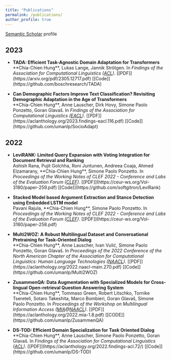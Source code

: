 ```yaml
---
title: "Publications"
permalink: /publications/
author_profile: true
---
```


<u><a href="https://www.semanticscholar.org/author/Chia-Chien-Hung/11618346" target="_blank">Semantic Scholar</a></u> profile

## 2023
<ul>
<p><li><b><strong>TADA: Efficient Task-Agnostic Domain Adaptation for Transformers</strong></b> <br> 
**Chia-Chien Hung**, Lukas Lange, Jannik Strötgen. 
In <i>Findings of the Association for Computational Linguistics (<a href="https://2023.aclweb.org/">ACL</a>)</i>.
[[PDF]](https://arxiv.org/pdf/2305.12717.pdf) [[Code]](https://github.com/boschresearch/TADA) </li></p>

<p><li><b><strong>Can Demographic Factors Improve Text Classification? Revisiting Demographic Adaptation in the Age of Transformers</strong></b> <br> 
**Chia-Chien Hung**, Anne Lauscher, Dirk Hovy, Simone Paolo Ponzetto, Goran Glavaš. 
In <i>Findings of the Association for Computational Linguistics (<a href="https://2023.eacl.org/">EACL</a>)</i>. 
[[PDF]](https://aclanthology.org/2023.findings-eacl.116.pdf) [[Code]](https://github.com/umanlp/SocioAdapt) </li></p>
</ul>

## 2022
<ul>
<p><li><b><strong>LeviRANK: Limited Query Expansion with Voting Integration for Document Retrieval and Ranking</strong></b> <br>
Ashish Rana, Pujit Golchha, Roni Juntunen, Andreea Coaja, Ahmed Elzamarany, **Chia-Chien Hung**, Simone Paolo Ponzetto.  
In <i>Proceedings of the Working Notes of CLEF 2022 - Conference and Labs of the Evaluation Forum (<a href="https://clef2022.clef-initiative.eu/">CLEF</a>)</i>.
[[PDF]](https://ceur-ws.org/Vol-3180/paper-259.pdf) [[Code]](https://github.com/softgitron/LeviRank) </li></p>

<p><li><b><strong>Stacked Model based Argument Extraction and Stance Detection using Embedded LSTM model</strong></b> <br>
Pavani Rajula, **Chia-Chien Hung**, Simone Paolo Ponzetto.  
In <i>Proceedings of the Working Notes of CLEF 2022 - Conference and Labs of the Evaluation Forum (<a href="https://clef2022.clef-initiative.eu/">CLEF</a>)</i>.
[[PDF]](https://ceur-ws.org/Vol-3180/paper-258.pdf) </li></p>

<p><li><b><strong>Multi2WOZ: A Robust Multilingual Dataset and Conversational Pretraining for Task-Oriented Dialog</strong></b> <br> 
**Chia-Chien Hung**, Anne Lauscher, Ivan Vulić, Simone Paolo Ponzetto, Goran Glavaš. 
In <i>Proceedings of the 2022 Conference of the North American Chapter of the Association for Computational Linguistics: Human Language Technologies (<a href="https://2022.naacl.org/">NAACL</a>)</i>.
[[PDF]](https://aclanthology.org/2022.naacl-main.270.pdf) [[Code]](https://github.com/umanlp/Multi2WOZ) </li></p>

<p><li><b><strong>ZusammenQA: Data Augmentation with Specialized Models for Cross-lingual Open-retrieval Question Answering System</strong></b> <br> 
**Chia-Chien Hung**, Tommaso Green, Robert Litschko, Tornike Tsereteli, Sotaro Takeshita, Marco Bombieri, Goran Glavaš, Simone Paolo Ponzetto. 
In <i>Proceedings of the Workshop on Multilingual Information Access (<a href="https://mia-workshop.github.io/">MIA</a>@<a href="https://2022.naacl.org/">NAACL</a>)</i>.
[[PDF]](https://aclanthology.org/2022.mia-1.8.pdf) [[CODE]](https://github.com/umanlp/ZusammenQA) </li></p>

<p><li><b><strong>DS-TOD: Efficient Domain Specialization for Task Oriented Dialog</strong></b> <br> 
**Chia-Chien Hung**, Anne Lauscher, Simone Paolo Ponzetto, Goran Glavaš. 
In <i>Findings of the Association for Computational Linguistics (<a href="https://www.2022.aclweb.org/">ACL</a>)</i>. 
[[PDF]](https://aclanthology.org/2022.findings-acl.72/) [[Code]](https://github.com/umanlp/DS-TOD) </li></p>
</ul>